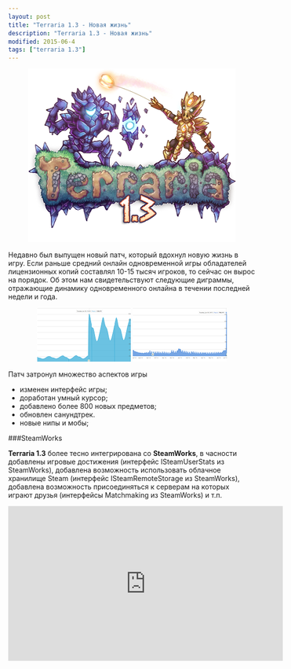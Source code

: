 ```yaml
---
layout: post
title: "Terraria 1.3 - Новая жизнь"
description: "Terraria 1.3 - Новая жизнь"
modified: 2015-06-4
tags: ["terraria 1.3"]
---
```


<div align="center"><img src="/images/posts/terraria-novaya-zhizn/1.3 Banner.png" alt=""></div>

Недавно был выпущен новый патч, который вдохнул новую жизнь в игру. Если раньше средний онлайн одновременной игры обладателей лицензионных копий составлял 10-15 тысяч игроков, то сейчас он вырос на порядок. Об этом нам свидетельствуют следующие диграммы, отражающие динамику одновременного онлайна в течении последней недели и года.

<div align="center"><figure class="two">
	<a href="/images/posts/terraria-novaya-zhizn/graph1.png"><img src="/images/posts/terraria-novaya-zhizn/graph1_m.png" alt=""></a>
	<a href="/images/posts/terraria-novaya-zhizn/graph2.png"><img src="/images/posts/terraria-novaya-zhizn/graph2_m.png" alt=""></a>
</figure></div>

Патч затронул множество аспектов игры

* изменен интерфейс игры;
* доработан умный курсор;
* добавлено более 800 новых предметов;
* обновлен санундтрек.
* новые нипы и мобы;

###SteamWorks

<b>Terraria 1.3</b> более тесно интегрирована со <b>SteamWorks</b>, в часности добавлены игровые достижения (интерфейс ISteamUserStats из SteamWorks), добавлена возможность использовать облачное хранилище Steam (интерфейс ISteamRemoteStorage из SteamWorks), добавлена возможность присоединяться к серверам на которых играют друзья (интерфейсы Matchmaking из SteamWorks) и т.п.

<iframe width="560" height="315" src="http://www.youtube.com/watch?v=-nXdtDgpPeE" frameborder="0" allowfullscreen></iframe>
